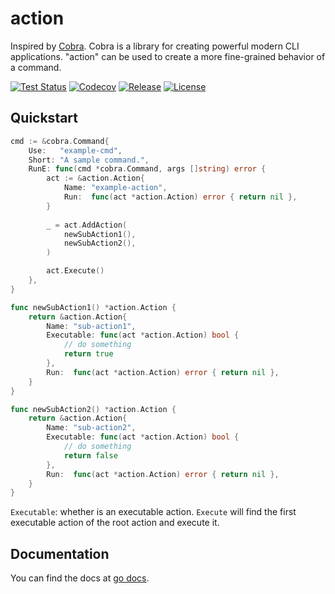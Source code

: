# action

Inspired by [Cobra](https://github.com/spf13/cobra). Cobra is a library for creating powerful modern CLI applications.
"action" can be used to create a more fine-grained behavior of a command.

[![Test Status](https://github.com/shipengqi/action/actions/workflows/go.yml/badge.svg)](https://github.com/shipengqi/action/actions/workflows/go.yml)
[![Codecov](https://codecov.io/gh/shipengqi/action/branch/main/graph/badge.svg?token=SMU4SI304O)](https://codecov.io/gh/shipengqi/action)
[![Release](https://img.shields.io/github/release/shipengqi/action.svg)](https://github.com/shipengqi/action/releases)
[![License](https://img.shields.io/github/license/shipengqi/action)](https://github.com/shipengqi/action/blob/main/LICENSE)

## Quickstart

```go
cmd := &cobra.Command{
    Use:   "example-cmd",
    Short: "A sample command.",
    RunE: func(cmd *cobra.Command, args []string) error {
        act := &action.Action{
            Name: "example-action",
            Run:  func(act *action.Action) error { return nil },
        }
        
        _ = act.AddAction(
            newSubAction1(),
            newSubAction2(),
        )

        act.Execute()
    },
}

func newSubAction1() *action.Action {
    return &action.Action{
        Name: "sub-action1",
		Executable: func(act *action.Action) bool {
			// do something
			return true
        },
        Run:  func(act *action.Action) error { return nil },
    }
}

func newSubAction2() *action.Action {
    return &action.Action{
        Name: "sub-action2",
        Executable: func(act *action.Action) bool {
            // do something
            return false
        },
        Run:  func(act *action.Action) error { return nil },
    }
}
```

`Executable`: whether is an executable action.
`Execute` will find the first executable action of the root action and execute it.

## Documentation

You can find the docs at [go docs](https://pkg.go.dev/github.com/shipengqi/action).

